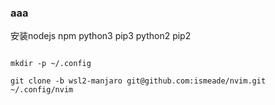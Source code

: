 ### aaa

安装nodejs npm python3 pip3 python2 pip2 
```

mkdir -p ~/.config

git clone -b wsl2-manjaro git@github.com:ismeade/nvim.git ~/.config/nvim


```
